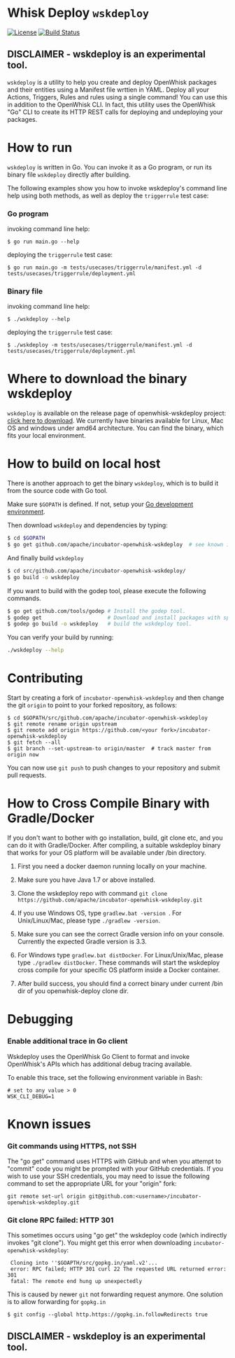 # Whisk Deploy `wskdeploy`

[![License](https://img.shields.io/badge/license-Apache--2.0-blue.svg)](http://www.apache.org/licenses/LICENSE-2.0)
[![Build Status](https://travis-ci.org/apache/incubator-openwhisk-wskdeploy.svg?branch=master)](https://travis-ci.org/apache/incubator-openwhisk-wskdeploy)

DISCLAIMER - wskdeploy is an experimental tool.
-----------------------------------------------

`wskdeploy` is a utility to help you create and deploy OpenWhisk packages and their entities  using a Manifest file wrttien in YAML. Deploy all your Actions, Triggers, Rules and rules using a single command! You can use this in addition to the OpenWhisk CLI.  In fact, this utility uses the OpenWhisk "Go" CLI to create its HTTP REST calls for deploying and undeploying your packages.

# How to run
`wskdeploy` is written in Go. You can invoke it as a Go program, or run its binary file `wskdeploy` directly after building.

The following examples show you how to invoke wskdeploy's command line help using both methods, as well as deploy the `triggerrule` test case:

### Go program

invoking command line help:
```
$ go run main.go --help
```

deploying the ```triggerrule``` test case:
```
$ go run main.go -m tests/usecases/triggerrule/manifest.yml -d tests/usecases/triggerrule/deployment.yml
```

### Binary file

invoking command line help:
```
$ ./wskdeploy --help
```

deploying the ```triggerrule``` test case:
```
$ ./wskdeploy -m tests/usecases/triggerrule/manifest.yml -d tests/usecases/triggerrule/deployment.yml
```

# Where to download the binary wskdeploy

`wskdeploy` is available on the release page of openwhisk-wskdeploy project: [click here to download](https://github.com/apache/incubator-openwhisk-wskdeploy/releases).
We currently have binaries available for Linux, Mac OS and windows under amd64 architecture. You can find the binary, which fits your local environment.

# How to build on local host

There is another approach to get the binary `wskdeploy`, which is to build it from the source code with Go tool.

Make sure `$GOPATH` is defined. If not, setup your [Go development environment](https://golang.org/doc/code.html).

Then download `wskdeploy` and dependencies by typing:

```sh
$ cd $GOPATH
$ go get github.com/apache/incubator-openwhisk-wskdeploy  # see known issues below if you get an error
```

And finally build `wskdeploy`

```sh
$ cd src/github.com/apache/incubator-openwhisk-wskdeploy/
$ go build -o wskdeploy
```

If you want to build with the godep tool, please execute the following commands.

```sh
$ go get github.com/tools/godep # Install the godep tool.
$ godep get                     # Download and install packages with specified dependencies.
$ godep go build -o wskdeploy   # build the wskdeploy tool.
```

You can verify your build by running:

```sh
./wskdeploy --help
```

# Contributing

Start by creating a fork of `incubator-openwhisk-wskdeploy` and then change the git `origin` to point to your forked repository, as follows:

```
$ cd $GOPATH/src/github.com/apache/incubator-openwhisk-wskdeploy
$ git remote rename origin upstream
$ git remote add origin https://github.com/<your fork>/incubator-openwhisk-wskdeploy
$ git fetch --all
$ git branch --set-upstream-to origin/master  # track master from origin now
```

You can now use `git push` to push changes to your repository and submit pull requests.

# How to Cross Compile Binary with Gradle/Docker
If you don't want to bother with go installation, build, git clone etc, and you can do it with Gradle/Docker.
After compiling, a suitable wskdeploy binary that works for your OS platform will be available under /bin directory.

1. First you need a docker daemon running locally on your machine.

2. Make sure you have Java 1.7 or above installed.

3. Clone the wskdeploy repo with command ```git clone https://github.com/apache/incubator-openwhisk-wskdeploy.git```

4. If you use Windows OS, type ```gradlew.bat -version ```. For Unix/Linux/Mac, please type ```./gradlew -version```.

5. Make sure you can see the correct Gradle version info on your console. Currently the expected Gradle
version is 3.3.

6. For Windows type ```gradlew.bat distDocker```. For Linux/Unix/Mac, please type ```./gradlew distDocker```. These
commands will start the wskdeploy cross compile for your specific OS platform inside a Docker container.

7. After build success, you should find a correct binary under current /bin dir of you openwhisk-deploy clone dir.

# Debugging

### Enable additional trace in Go client

Wskdeploy uses the OpenWhisk Go Client to format and invoke OpenWhisk's APIs which has additional debug tracing available.

To enable this trace, set the following environment variable in Bash:
```
# set to any value > 0
WSK_CLI_DEBUG=1
```

# Known issues

### Git commands using HTTPS, not SSH

The "go get" command uses HTTPS with GitHub and when you attempt to "commit" code you might be prompted with your GitHub credentials.  If you wish to use your SSH credentials, you may need to issue the following command to set the appropriate URL for your "origin" fork:

```
git remote set-url origin git@github.com:<username>/incubator-openwhisk-wskdeploy.git
```

### Git clone RPC failed: HTTP 301

This sometimes occurs using "go get" the wskdeploy code (which indirectly invokes "git clone"). You might get this error when downloading `incubator-openwhisk-wskdeploy`:

     Cloning into ''$GOAPTH/src/gopkg.in/yaml.v2'...
     error: RPC failed; HTTP 301 curl 22 The requested URL returned error: 301
     fatal: The remote end hung up unexpectedly

This is caused by newer `git` not forwarding request anymore. One solution is to allow forwarding for `gopkg.in`

```
$ git config --global http.https://gopkg.in.followRedirects true
```

DISCLAIMER - wskdeploy is an experimental tool.
-----------------------------------------------
